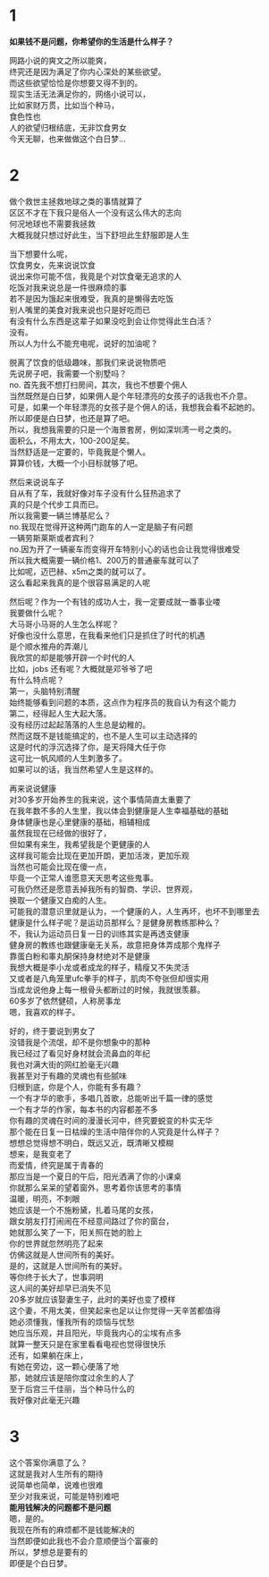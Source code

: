 
# 1

**如果钱不是问题，你希望你的生活是什么样子？**

网路小说的爽文之所以能爽，  
终究还是因为满足了你内心深处的某些欲望。  
而这些欲望恰恰是你想要又得不到的。  
现实生活无法满足你的，网络小说可以，  
比如家财万贯，比如当个种马，  
食色性也  
人的欲望归根结底，无非饮食男女  
今天无聊，也来做做这个白日梦...

# 2

做个救世主拯救地球之类的事情就算了  
区区不才在下我只是俗人一个没有这么伟大的志向  
何况地球也不需要我拯救  
大概我就只想过好此生，当下舒坦此生舒服即是人生  

当下想要什么呢，  
饮食男女，先来说说饮食  
说出来你可能不信，我竟是个对饮食毫无追求的人  
吃饭对我来说总是一件很麻烦的事  
若不是因为饿起来很难受，我真的是懒得去吃饭  
别人嘴里的美食对我来说也只是好吃而已  
有没有什么东西是这辈子如果没吃到会让你觉得此生白活？  
没有。  
所以人为什么不能充电呢，说好的加油呢？  

脱离了饮食的低级趣味，那我们来说说物质吧  
先说房子吧，我需要一个别墅吗？  
no. 首先我不想打扫房间，其次，我也不想要个佣人  
当然既然是白日梦，如果佣人是个年轻漂亮的女孩子的话我也不介意。  
可是，如果一个年轻漂亮的女孩子是个佣人的话，我想我会看不起她的。  
所以即便是白日梦，也还是算了吧。  
所以，我想我需要的只是一个海景套房，例如深圳湾一号之类的。  
面积么，不用太大，100-200足矣。  
当然舒适是一定要的，毕竟我是个懒人。  
算算价钱，大概一个小目标就够了吧。

然后来说说车子  
自从有了车，我就好像对车子没有什么狂热追求了  
真的只是个代步工具而已。  
所以我需要一辆兰博基尼么？  
no.我现在觉得开这种两门跑车的人一定是脑子有问题  
一辆劳斯莱斯或者宾利？  
no.因为开了一辆豪车而变得开车特别小心的话也会让我觉得很难受  
所以我大概需要一辆价格1、200万的普通豪车就可以了  
比如呢，迈巴赫、x5m之类的就可以了。  
这么看起来我真的是个很容易满足的人呢  

然后呢？作为一个有钱的成功人士，我一定要成就一番事业喽  
我要做什么呢？  
大马哥小马哥的人生怎么样呢？  
好像也没什么意思，在我看来他们只是抓住了时代的机遇  
是个顺水推舟的弄潮儿  
我欣赏的却是能够开辟一个时代的人  
比如，jobs 还有呢？大概就是邓爷爷了吧  
有什么特点呢？  
第一，头脑特别清醒  
始终能够看到问题的本质，这点作为程序员的我自认为有这个能力  
第二，经得起人生大起大落。  
没有经历过起起落落的人生总是幼稚的。  
然而这既不是钱能搞定的，也不是人生可以主动选择的  
这是时代的浮沉选择了你，是天将降大任于你  
这可比一帆风顺的人生刺激多了。  
如果可以的话，我当然希望人生是这样的。  

再来说说健康  
对30多岁开始养生的我来说，这个事情简直太重要了  
在我年数不多的人生里，我以体会到健康是人生幸福基础的基础  
身体健康也是心里健康的基础，相辅相成  
虽然我现在已经做的很好了，  
但如果有来生，我希望我是个更健康的人  
这样我可能会比现在更加开朗，更加活泼，更加乐观  
当然也可能会比现在傻一点，  
毕竟一个正常人谁愿意天天思考这些鬼事。  
可我仍然还是愿意丢掉我所有的智商、学识、世界观，  
换取一个健康又白痴的人生。  
可能我的潜意识里就是认为，一个健康的人，人生再坏，也坏不到哪里去  
健康是什么样子呢？是运动员那样么？是健身房教练那种么？  
不，我认为运动员日复一日的训练其实是再透支健康  
健身房的教练也跟健康毫无关系，故意把身体弄成那个鬼样子  
靠蛋白粉和睾丸酮保持身材绝对不是健康  
我想大概是李小龙或者成龙的样子，精瘦又不失灵活  
又或者是八角笼里ufc拳手的样子，肌肉不夸张但却很实用  
当成龙说他身上每一根骨头都断过的时候，我就很羡慕。  
60多岁了依然健硕，人称房事龙  
嗯，我喜欢的样子。  

好的，终于要说到男女了  
没错我是个流氓，却不是你想象中的那种  
我已经过了看见好身材就会流鼻血的年纪  
我也对满大街的网红脸毫无兴趣  
我甚至对于有趣的灵魂也有些腻味  
归根到底，你是个人，你能有多有趣？  
一个有才华的歌手，多唱几首歌，总能听出千篇一律的感觉  
一个有才华的作家，每本书的内容都差不多  
你有趣的灵魂在时间的漫漫长河中，终究要蜕变的朴实无华  
那个能在日复一日枯燥的生活中陪伴你的人究竟是什么样子？  
想想总觉得想不明白，既远又近，既清晰又模糊  
想来，是我变老了  
而爱情，终究是属于青春的  
那应当是一个夏日的午后，阳光洒满了你的小课桌  
你就那么呆呆的望着窗外，思考着你该思考的事情  
温暖，明亮，不刺眼  
她应该是一个不施粉黛，扎着马尾的女孩，  
跟女朋友打打闹闹在不经意间路过了你的窗台，  
她就那么笑了一下，阳关照在她的脸上  
你的世界就忽然明亮了起来  
仿佛这就是人世间所有的美好。  
是的，这就是人世间所有的美好。  
等你终于长大了，世事洞明  
这人间的美好却早已消失不见  
20多岁就应该娶妻生子，此时的美好也变了模样  
这个妻，不用太美，但笑起来也足以让你觉得一天辛苦都值得  
她必须懂我，懂我所有的烦恼与忧愁  
她应当乐观，并且阳光，毕竟我内心的尘埃有点多  
就算一整天只是在家里看看电视也觉得很快乐  
还有，如果躺在床上，  
有她在旁边，这一颗心便落了地  
那，她就应该是陪你度过余生的人了  
至于后宫三千佳丽，当个种马什么的  
我好像对此毫无兴趣

# 3

这个答案你满意了么？  
这就是我对人生所有的期待  
说简单也简单，说难也很难  
至少对我来说，可能是特别难吧  
**能用钱解决的问题都不是问题**  
嗯，是的。  
我现在所有的麻烦都不是钱能解决的  
当然即便如此我也不会介意顺便当个富豪的  
所以，梦想总是要有的  
即便是个白日梦。
